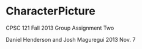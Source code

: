 CharacterPicture
================

CPSC 121 Fall 2013 Group Assignment Two

Daniel Henderson and Josh Maguregui
2013 Nov. 7


